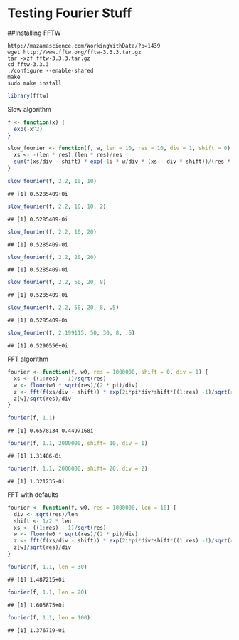 Testing Fourier Stuff
========================================================

##Installing FFTW
```
http://mazamascience.com/WorkingWithData/?p=1439
wget http://www.fftw.org/fftw-3.3.3.tar.gz
tar -xzf fftw-3.3.3.tar.gz
cd fftw-3.3.3
./configure --enable-shared
make
sudo make install
```


```r
library(fftw)
```

Slow algorithm


```r
f <- function(x) {
  exp(-x^2)
}

slow_fourier <- function(f, w, len = 10, res = 10, div = 1, shift = 0) {
  xs <- -(len * res):(len * res)/res
  sum(f(xs/div - shift) * exp(-1i * w/div * (xs - div * shift))/(res * div))
}

slow_fourier(f, 2.2, 10, 10)
```

```
## [1] 0.5285409+0i
```

```r
slow_fourier(f, 2.2, 10, 10, 2)
```

```
## [1] 0.5285409-0i
```

```r
slow_fourier(f, 2.2, 10, 20)
```

```
## [1] 0.5285409-0i
```

```r
slow_fourier(f, 2.2, 20, 20)
```

```
## [1] 0.5285409-0i
```

```r
slow_fourier(f, 2.2, 50, 20, 8)
```

```
## [1] 0.5285409-0i
```

```r
slow_fourier(f, 2.2, 50, 20, 8, .5)
```

```
## [1] 0.5285409+0i
```

```r
slow_fourier(f, 2.199115, 50, 30, 8, .5)
```

```
## [1] 0.5290556+0i
```

FFT algorithm

```r
fourier <- function(f, w0, res = 1000000, shift = 0, div = 1) {
  xs <- ((1:res) - 1)/sqrt(res)
  w <- floor(w0 * sqrt(res)/(2 * pi)/div)
  z <- fft(f(xs/div - shift)) * exp(2i*pi*div*shift*((1:res) -1)/sqrt(res))
  z[w]/sqrt(res)/div
}

fourier(f, 1.1)
```

```
## [1] 0.6578134-0.4497168i
```

```r
fourier(f, 1.1, 2000000, shift= 10, div = 1)
```

```
## [1] 1.31486-0i
```

```r
fourier(f, 1.1, 2000000, shift= 20, div = 2)
```

```
## [1] 1.321235-0i
```

FFT with defaults

```r
fourier <- function(f, w0, res = 1000000, len = 10) {
  div <- sqrt(res)/len
  shift <- 1/2 * len
  xs <- ((1:res) - 1)/sqrt(res)
  w <- floor(w0 * sqrt(res)/(2 * pi)/div)
  z <- fft(f(xs/div - shift)) * exp(2i*pi*div*shift*((1:res) -1)/sqrt(res))
  z[w]/sqrt(res)/div
}

fourier(f, 1.1, len = 30)
```

```
## [1] 1.487215+0i
```

```r
fourier(f, 1.1, len = 20)
```

```
## [1] 1.605875+0i
```

```r
fourier(f, 1.1, len = 100)
```

```
## [1] 1.376719-0i
```

